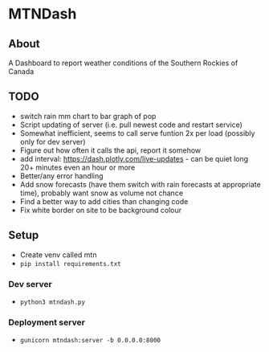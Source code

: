 # MTNDash

## About
A Dashboard to report weather conditions of the Southern Rockies of Canada

## TODO
- switch rain mm chart to bar graph of pop
- Script updating of server (i.e. pull newest code and restart service)
- Somewhat inefficient, seems to call serve funtion 2x per load (possibly only for dev server)
- Figure out how often it calls the api, report it somehow
- add interval: https://dash.plotly.com/live-updates - can be quiet long 20+ minutes even an hour or more
- Better/any error handling
- Add snow forecasts (have them switch with rain forecasts at appropriate time), probably want snow as volume not chance
- Find a better way to add cities than changing code
- Fix white border on site to be background colour

## Setup
- Create venv called mtn
- `pip install requirements.txt`

### Dev server
- `python3 mtndash.py`
### Deployment server
- `gunicorn mtndash:server -b 0.0.0.0:8000`